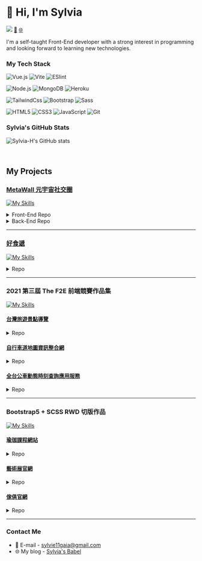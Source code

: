 <!--
**sylvia-H/sylvia-H** is a ✨ _special_ ✨ repository because its `README.md` (this file) appears on your GitHub profile.

Here are some ideas to get you started:

- 🔭 I’m currently working on ...
- 🌱 I’m currently learning ...
- 👯 I’m looking to collaborate on ...
- 🤔 I’m looking for help with ...
- 💬 Ask me about ...
- 📫 How to reach me: ...
- 😄 Pronouns: ...
- ⚡ Fun fact: ...
-->

# 👋 Hi, I'm Sylvia

![](https://komarev.com/ghpvc/?username=sylvia-H&color=green) [:e-mail:](mailto:sylvie11gaia@gmail.com) [:globe_with_meridians: ](https://sylvia-h.github.io/)

I'm a self-taught Front-End developer with a strong interest in programming and looking forward to learning new technologies.

### My Tech Stack

![Vue.js](https://img.shields.io/badge/-Vue.js-%232c3e50?style=flat-square&logo=vuedotjs) ![Vite](https://img.shields.io/badge/-Vite-%23646CFF?style=flat-square&logo=vite&logoColor=ffffff) ![ESlint](https://img.shields.io/badge/-ESLint-%234B32C3?style=flat-square&logo=eslint)

![Node.js](https://img.shields.io/badge/-Node.js-%232c3e50?style=flat-square&logo=nodedotjs) ![MongoDB](https://img.shields.io/badge/-MongoDB-%232c3e50?style=flat-square&logo=mongodb) ![Heroku](https://img.shields.io/badge/-Heroku-%23420094?style=flat-square&logo=heroku)

![TailwindCss](https://img.shields.io/badge/-TailwindCss-%231a202c?style=flat-square&logo=tailwind-css) ![Bootstrap](https://img.shields.io/badge/-Bootstrap-7C12F9?style=flat-square&logo=Bootstrap&logoColor=ffffff) ![Sass](https://img.shields.io/badge/-Sass-%23CC6699?style=flat-square&logo=sass&logoColor=ffffff)

![HTML5](https://img.shields.io/badge/-HTML5-%23E44D27?style=flat-square&logo=html5&logoColor=ffffff) ![CSS3](https://img.shields.io/badge/-CSS3-%231572B6?style=flat-square&logo=css3) ![JavaScript](https://img.shields.io/badge/-JavaScript-%23F7DF1C?style=flat-square&logo=javascript&logoColor=000000&labelColor=%23F7DF1C&color=%23FFCE5A) ![Git](https://img.shields.io/badge/-Git-%23F05032?style=flat-square&logo=git&logoColor=%23ffffff)

### Sylvia's GitHub Stats

![Sylvia-H's GitHub stats](https://github-readme-stats.vercel.app/api?username=sylvia-H&show_icons=true&theme=swift)

<br>

## My Projects

### [MetaWall 元宇宙社交圈](https://sylvia-h.github.io/MetaWall_week4/#/)
[![My Skills](https://skillicons.dev/icons?i=vite,tailwind,scss,nodejs,heroku,mongodb)](https://skillicons.dev)

<details>
<summary>Front-End Repo</summary>

[![ReadMe Card](https://github-readme-stats.vercel.app/api/pin/?username=sylvia-H&repo=MetaWall_week4&theme=rose_pine)](https://github.com/sylvia-H/MetaWall_week4)

</details>

<details>
<summary>Back-End Repo</summary>

[![ReadMe Card](https://github-readme-stats.vercel.app/api/pin/?username=sylvia-H&repo=NodeJS_MetaWall_week5_BE&theme=rose_pine)](https://github.com/sylvia-H/NodeJS_MetaWall_week5_BE)

</details>

<hr>

### [好食遞](https://sylvia-H.github.io/HealthyDiet)
[![My Skills](https://skillicons.dev/icons?i=vue,scss,bootstrap)](https://skillicons.dev)

<details>
<summary>Repo</summary>

[![ReadMe Card](https://github-readme-stats.vercel.app/api/pin/?username=sylvia-H&repo=HealthyDiet&theme=rose_pine)](https://github.com/sylvia-H/HealthyDiet)

</details>

<hr>

### 2021 第三屆 The F2E 前端競賽作品集
[![My Skills](https://skillicons.dev/icons?i=bootstrap,scss,javascript,css,html)](https://skillicons.dev)

#### [台灣旅遊景點導覽](https://sylvia-h.github.io/TheF2E_2021_week1/)

<details>
<summary>Repo</summary>

[![ReadMe Card](https://github-readme-stats.vercel.app/api/pin/?username=sylvia-H&repo=TheF2E_2021_week1&theme=rose_pine)](https://github.com/sylvia-H/TheF2E_2021_week1/tree/master/app)

</details>

#### [自行車道地圖資訊整合網](https://sylvia-h.github.io/TheF2E_2021_week2/)

<details>
<summary>Repo</summary>

[![ReadMe Card](https://github-readme-stats.vercel.app/api/pin/?username=sylvia-H&repo=TheF2E_2021_week2&theme=rose_pine)](https://github.com/sylvia-H/TheF2E_2021_week2/tree/master/app)

</details>

#### [全台公車動態時刻查詢應用服務](https://sylvia-h.github.io/TheF2E_2021_week3/)

<details>
<summary>Repo</summary>

[![ReadMe Card](https://github-readme-stats.vercel.app/api/pin/?username=sylvia-H&repo=TheF2E_2021_week3&theme=rose_pine)](https://github.com/sylvia-H/TheF2E_2021_week3/tree/master/app)

</details>

<hr>

### Bootstrap5 + SCSS RWD 切版作品
[![My Skills](https://skillicons.dev/icons?i=bootstrap,scss,javascript,css,html)](https://skillicons.dev)

#### [瑜珈課程網站](https://sylvia-h.github.io/Hex_LayoutProject_week8_YOGA/)

<details>
<summary>Repo</summary>

[![ReadMe Card](https://github-readme-stats.vercel.app/api/pin/?username=sylvia-H&repo=Hex_LayoutProject_week8_YOGA&theme=rose_pine)](https://github.com/sylvia-H/Hex_LayoutProject_week8_YOGA)

</details>


#### [藝術展官網](https://sylvia-h.github.io/Hex_LayoutProject_week6)

<details>
<summary>Repo</summary>

[![ReadMe Card](https://github-readme-stats.vercel.app/api/pin/?username=sylvia-H&repo=Hex_LayoutProject_week8_YOGA&theme=rose_pine)](https://github.com/sylvia-H/Hex_LayoutProject_week6)

</details>


#### [傢俱官網](https://sylvia-h.github.io/Hex_JS_finalProject)

<details>
<summary>Repo</summary>

[![ReadMe Card](https://github-readme-stats.vercel.app/api/pin/?username=sylvia-H&repo=Hex_LayoutProject_week8_YOGA&theme=rose_pine)](https://github.com/sylvia-H/Hex_JS_finalProject)

</details>

<hr>

### Contact Me
- :e-mail: E-mail - [sylvie11gaia@gmail.com](mailto:sylvie11gaia@gmail.com)
- :globe_with_meridians: My blog - [Sylvia's Babel](https://sylvia-h.github.io/)

